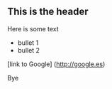 ## This is the header

Here is some text

* bullet 1
* bullet 2

[link to Google] (http://google.es)

Bye